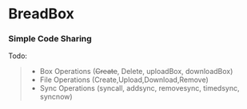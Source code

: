 # BreadBox
### Simple Code Sharing

Todo:
> * Box Operations (~~Create~~, Delete, uploadBox, downloadBox)
> * File Operations (Create,Upload,Download,Remove)
> * Sync Operations (syncall, addsync, removesync, timedsync, syncnow)